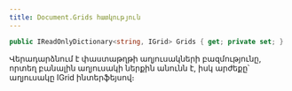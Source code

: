 ```yaml
---
title: Document.Grids հատկություն
---
```


```c#
public IReadOnlyDictionary<string, IGrid> Grids { get; private set; }
```

Վերադարձնում է փաստաթղթի աղյուսակների բազմությունը, որտեղ բանալին աղյուսակի ներքին անունն է, իսկ արժեքը՝ աղյուսակը IGrid ինտերֆեյսով։


